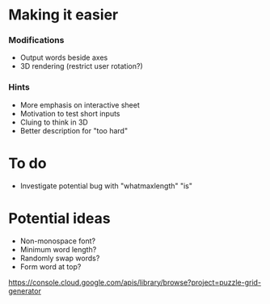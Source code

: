 # Making it easier
### Modifications
* Output words beside axes
* 3D rendering (restrict user rotation?)
### Hints
* More emphasis on interactive sheet
* Motivation to test short inputs
* Cluing to think in 3D
* Better description for "too hard"

# To do
* Investigate potential bug with "whatmaxlength" "is"

# Potential ideas
* Non-monospace font?
* Minimum word length?
* Randomly swap words?
* Form word at top?

https://console.cloud.google.com/apis/library/browse?project=puzzle-grid-generator